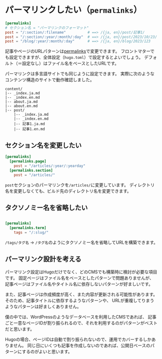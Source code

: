 # パーマリンクしたい（``permalinks``）

```toml
[permalinks]
# セクション名 = "パーマリンクのフォーマット"
post = "/:section/:filename"          # ==> /{ja, en}/post/記事1/
post = "/:section/:year/:month/:day"  # ==> /{ja, en}/post/2023/10/23/
post = "/blog/:year/:month/:day"      # ==> /{ja, en}/blog/2023/123
```

記事やページのURLパターンは[permalinks](https://gohugo.io/content-management/urls/#permalinks)で変更できます。
フロントマターでも設定できますが、全体設定（``hugo.toml``）で設定するとよいでしょう。
デフォルト（＝設定なし）はファイル名をベースとしたURLです。

パーマリンクは多言語サイトでも同じように設定できます。
実際に次のようなコンテンツ構造のサイトで動作確認しました。

```console
content/
|-- _index.ja.md
|-- _index.en.md
|-- about.ja.md
|-- about.en.md
|-- post/
    |-- _index.ja.md
    |-- _index.en.md
    |-- 記事1.ja.md
    |-- 記事1.en.md
```

## セクション名を変更したい

```toml
[permalinks]
  [permalinks.page]
    post = "/articles/:year/:yearday"
  [permalinks.section]
    post = "/articles/"
```

``post``セクションのパーマリンクを``/articles/``に変更しています。
ディレクトリ名を変更しなくても、ビルド先のディレクトリ名を変更できます。

## タクソノミー名を省略したい

```toml

[permalinks]
  [permalinks.term]
    tags = "/:slug/"
```

``/tags/タグ名`` → ``/タグ名``のようにタクソノミー名を省略してURLを構築できます。

## パーマリンク設計を考える

パーマリンク設定はHugoだけでなく、どのCMSでも構築時に検討が必要な項目です。
固定ページはファイル名をベースとしたパターンで問題ありませんが、
記事ページはファイル名やタイトル名に依存しないパターンが好ましいです。

また、記事ページは作成頻度が高く、また内容が更新される可能性があります。
そのため、記事タイトルに依存するようなパターンや、
URLが重複してりまうようなパターンは好ましくありません。

僕の中では、WordPressのようなデータベースを利用したCMSであれば、
記事ごと一意なページIDが割り振られるので、それを利用するのがパターンがベストだと思います。

Hugoの場合、ページIDは自動で割り振られないので、運用でカバーするしかありません。
同じ日にいくつも記事を作成しないのであれば、公開日ベースのパターンにするのがよいと思います。
